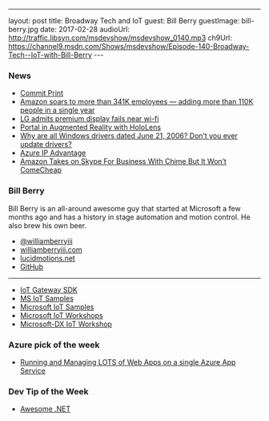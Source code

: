 ---
layout: post
title: Broadway Tech and IoT
guest: Bill Berry
guestImage: bill-berry.jpg
date: 2017-02-28
audioUrl: http://traffic.libsyn.com/msdevshow/msdevshow_0140.mp3
ch9Url: https://channel9.msdn.com/Shows/msdevshow/Episode-140-Broadway-Tech--IoT-with-Bill-Berry
--- 

### News

 - [Commit Print](https://commitprint.com/)
 - [Amazon soars to more than 341K employees — adding more than 110K people in a single year](http://www.geekwire.com/2017/amazon-soars-340k-employees-adding-110k-people-single-year/)
 - [LG admits premium display fails near wi-fi](http://www.bbc.com/news/technology-38853962)
 - [Portal in Augmented Reality with HoloLens](https://www.youtube.com/watch?v=aWRSCABrdR8)
 - [Why are all Windows drivers dated June 21, 2006? Don’t you ever update drivers?](https://blogs.msdn.microsoft.com/oldnewthing/20170208-00/?p=95395)
 - [Azure IP Advantage](https://azure.microsoft.com/en-us/overview/azure-ip-advantage/)
 - [Amazon Takes on Skype For Business With Chime But It Won’t ComeCheap](https://www.petri.com/amazon-takes-skype-business-chime-wont-come-cheap?_hsenc=p2ANqtz-_P6EhAwTA0gohJSspCVJ0074Nxtfr_9UAXpMv-8bkNShLKCJ11X-X6oNknRSuYYyraBoq7dzeb0IQUyh2JZqNPslkXZQ&_hsmi=42589927)

### Bill Berry

Bill Berry is an all-around awesome guy that started at Microsoft a few months ago and has a history in stage automation and motion control. He also brew his own beer.

 - [@williamberryiii](https://twitter.com/williamberryiii)
 - [williamberryiii.com](http://williamberryiii.com)
 - [lucidmotions.net](http://www.lucidmotions.net/)
 - [GitHub](https://github.com/WilliamBerryiii)

---------------------------------------------------------------------------------------

-   [IoT Gateway SDK](https://github.com/Azure/azure-iot-gateway-sdk)
-   [MS IoT Samples](https://github.com/ms-iot/samples)
-   [Microsoft IoT Samples](https://github.com/Microsoft/iot-samples)
-   [Microsoft IoT Workshops](https://github.com/Microsoft/iot-workshops)
-   [Microsoft-DX IoT Workshop](https://github.com/microsoft-dx/iot-workshop)

### Azure pick of the week

 - [Running and Managing LOTS of Web Apps on a single Azure App Service](https://www.hanselman.com/blog/PennyPinchingInTheCloudRunningAndManagingLOTSOfWebAppsOnASingleAzureAppService.aspx)

### Dev Tip of the Week

 - [Awesome .NET](https://github.com/quozd/awesome-dotnet)